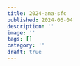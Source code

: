 ```yaml
---
title: 2024-ana-sfc
published: 2024-06-04
description: ''
image: ''
tags: []
category: ''
draft: true 
---
```



